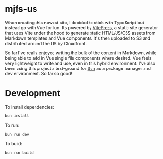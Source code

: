# mjfs-us

When creating this newest site, I decided to stick with TypeScript but instead go with Vue for fun.
Its powered by [VitePress](https://vitepress.dev/), a static site generator that uses Vite under the
hood to generate static HTML/JS/CSS assets from Markdown templates and Vue components. It's then
uploaded to S3 and distributed around the US by Cloudfront.

So far I've really enjoyed writing the bulk of the content in Markdown, while being able to add in
Vue single file components where desired. Vue feels very lightweight to write and use, even in this
hybrid environment. I've also been using this project a test-ground for [Bun](https://bun.sh/) as a
package manager and dev environment. So far so good!

# Development

To install dependencies:

```bash
bun install
```

To run:

```bash
bun run dev
```

To build:

```bash
bun run build
```
